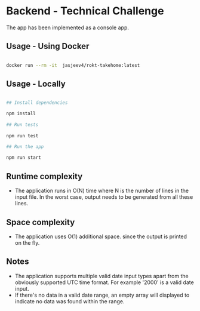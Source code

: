 

# Backend - Technical Challenge

The app has been implemented as a console app.


## Usage - Using Docker


```bash  

docker run --rm -it  jasjeev4/rokt-takehome:latest

```
## Usage - Locally

```bash  

## Install dependencies  

npm install 
  
## Run tests
  
npm run test

## Run the app
  
npm run start
```  

## Runtime complexity

- The application runs in O(N) time where N is the number of lines in the input file. In the worst case, output needs to be generated from all these lines.

## Space complexity

- The application uses O(1) additional space. since the output is printed on the fly.

## Notes

- The application supports multiple valid date input types apart from the obviously supported UTC time format. For example '2000' is a valid date input.
- If there's no data in a valid date range, an empty array will displayed to indicate no data was found within the range.
